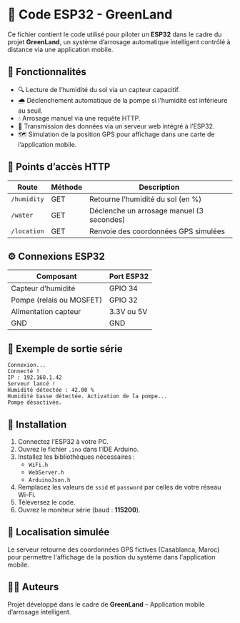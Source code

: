 
# 🌱 Code ESP32 - GreenLand

Ce fichier contient le code utilisé pour piloter un **ESP32** dans le cadre du projet **GreenLand**, un système d’arrosage automatique intelligent contrôlé à distance via une application mobile.

## 🔧 Fonctionnalités

- 🔍 Lecture de l’humidité du sol via un capteur capacitif.
- 🌧️ Déclenchement automatique de la pompe si l’humidité est inférieure au seuil.
- 💧 Arrosage manuel via une requête HTTP.
- 📡 Transmission des données via un serveur web intégré à l’ESP32.
- 🗺️ Simulation de la position GPS pour affichage dans une carte de l’application mobile.

## 📡 Points d’accès HTTP

| Route             | Méthode | Description                                |
|------------------|---------|--------------------------------------------|
| `/humidity`       | GET     | Retourne l’humidité du sol (en %)         |
| `/water`          | GET     | Déclenche un arrosage manuel (3 secondes) |
| `/location`       | GET     | Renvoie des coordonnées GPS simulées      |

## ⚙️ Connexions ESP32

| Composant                | Port ESP32 |
|--------------------------|------------|
| Capteur d’humidité       | GPIO 34    |
| Pompe (relais ou MOSFET) | GPIO 32    |
| Alimentation capteur     | 3.3V ou 5V |
| GND                      | GND        |

## 🧪 Exemple de sortie série

```
Connexion...
Connecté !
IP : 192.168.1.42
Serveur lancé !
Humidité détectée : 42.00 %
Humidité basse détectée. Activation de la pompe...
Pompe désactivée.
```

## 📝 Installation

1. Connectez l’ESP32 à votre PC.
2. Ouvrez le fichier `.ino` dans l’IDE Arduino.
3. Installez les bibliothèques nécessaires :
   - `WiFi.h`
   - `WebServer.h`
   - `ArduinoJson.h`
4. Remplacez les valeurs de `ssid` et `password` par celles de votre réseau Wi-Fi.
5. Téléversez le code.
6. Ouvrez le moniteur série (baud : **115200**).

## 📍 Localisation simulée

Le serveur retourne des coordonnées GPS fictives (Casablanca, Maroc) pour permettre l'affichage de la position du système dans l'application mobile.

## 👨‍💻 Auteurs

Projet développé dans le cadre de **GreenLand** – Application mobile d’arrosage intelligent.
